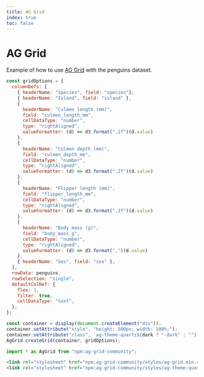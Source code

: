 ```yaml
---
title: AG Grid
index: true
toc: false
---
```


# AG Grid

Example of how to use [AG Grid](https://www.ag-grid.com) with the penguins dataset.

```js echo
const gridOptions = {
  columnDefs: [
    { headerName: "Species", field: "species"},
    { headerName: "Island", field: "island" },
    {
      headerName: "Culmen length (mm)",
      field: "culmen_length_mm",
      cellDataType: "number",
      type: "rightAligned",
      valueFormatter: (d) => d3.format(".2f")(d.value)
    },
    {
      headerName: "Culmen depth (mm)",
      field: "culmen_depth_mm",
      cellDataType: "number",
      type: "rightAligned",
      valueFormatter: (d) => d3.format(".2f")(d.value)
    },
    {
      headerName: "Flipper length (mm)",
      field: "flipper_length_mm",
      cellDataType: "number",
      type: "rightAligned",
      valueFormatter: (d) => d3.format(".2f")(d.value)
    },
    {
      headerName: "Body mass (g)",
      field: "body_mass_g",
      cellDataType: "number",
      type: "rightAligned",
      valueFormatter: (d) => d3.format(",")(d.value)
    },
    { headerName: "Sex", field: "sex" },
  ],
  rowData: penguins,
  rowSelection: "single",
  defaultColDef: {
    flex: 1,
    filter: true,
    cellDataType: "text",
  },
};

const container = display(document.createElement("div"));
container.setAttribute("style", "height: 500px; width: 100%;");
container.setAttribute("class", `ag-theme-quartz${dark ? "-dark" : ""}`);
AgGrid.createGrid(container, gridOptions);
```


```js echo
import * as AgGrid from "npm:ag-grid-community";
```

```html run=false
<link rel="stylesheet" href="npm:ag-grid-community/styles/ag-grid.min.css">
<link rel="stylesheet" href="npm:ag-grid-community/styles/ag-theme-quartz.min.css">
```

<link rel="stylesheet" href="npm:ag-grid-community/styles/ag-grid.min.css">
<link rel="stylesheet" href="npm:ag-grid-community/styles/ag-theme-quartz.min.css">

